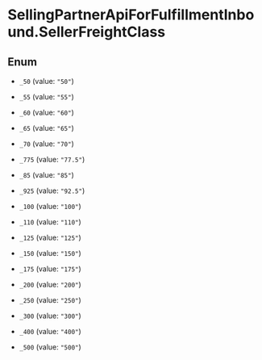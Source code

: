 # SellingPartnerApiForFulfillmentInbound.SellerFreightClass

## Enum


* `_50` (value: `"50"`)

* `_55` (value: `"55"`)

* `_60` (value: `"60"`)

* `_65` (value: `"65"`)

* `_70` (value: `"70"`)

* `_775` (value: `"77.5"`)

* `_85` (value: `"85"`)

* `_925` (value: `"92.5"`)

* `_100` (value: `"100"`)

* `_110` (value: `"110"`)

* `_125` (value: `"125"`)

* `_150` (value: `"150"`)

* `_175` (value: `"175"`)

* `_200` (value: `"200"`)

* `_250` (value: `"250"`)

* `_300` (value: `"300"`)

* `_400` (value: `"400"`)

* `_500` (value: `"500"`)


